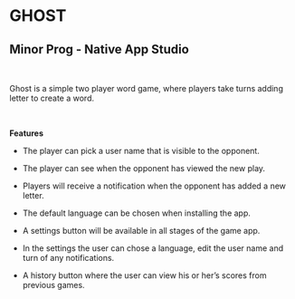 GHOST
=====

Minor Prog - Native App Studio
------------------------------

 

Ghost is a simple two player word game, where players take turns adding letter
to create a word.

 

**Features**

-   The player can pick a user name that is visible to the opponent.

-   The player can see when the opponent has viewed the new play.

-   Players will receive a notification when the opponent has added a new
    letter.

-   The default language can be chosen when installing the app.

-   A settings button will be available in all stages of the game app.

-   In the settings the user can chose a language, edit the user name and turn
    of any notifications.

-   A history button where the user can view his or her’s scores from previous
    games.

